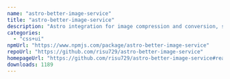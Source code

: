 ```yaml
---
name: "astro-better-image-service"
title: "astro-better-image-service"
description: "Astro integration for image compression and conversion, superseding Astro's default image service."
categories:
  - "css+ui"
npmUrl: "https://www.npmjs.com/package/astro-better-image-service"
repoUrl: "https://github.com/risu729/astro-better-image-service"
homepageUrl: "https://github.com/risu729/astro-better-image-service#readme"
downloads: 1189
---
```

